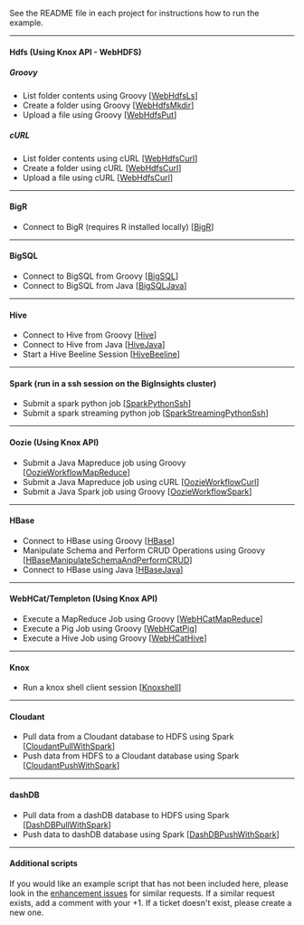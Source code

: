 See the README file in each project for instructions how to run the example.

*********************************************************************

#### Hdfs (Using Knox API - WebHDFS)

##### *Groovy*

- List folder contents using Groovy [[WebHdfsLs](./WebHdfsLs/)]
- Create a folder using Groovy [[WebHdfsMkdir](./WebHdfsMkdir/)]
- Upload a file using Groovy [[WebHdfsPut](./WebHdfsPut/)]

##### *cURL*

- List folder contents using cURL [[WebHdfsCurl](./WebHdfsCurl/)]
- Create a folder using cURL [[WebHdfsCurl](./WebHdfsCurl/)]
- Upload a file using cURL [[WebHdfsCurl](./WebHdfsCurl/)]

*********************************************************************

#### BigR 

- Connect to BigR (requires R installed locally) [[BigR](./BigR)]

*********************************************************************

#### BigSQL

- Connect to BigSQL from Groovy [[BigSQL](./BigSQL)]
- Connect to BigSQL from Java [[BigSQLJava](./BigSQLJava)]

*********************************************************************

#### Hive

- Connect to Hive from Groovy [[Hive](./Hive)]
- Connect to Hive from Java  [[HiveJava](./HiveJava)]
- Start a Hive Beeline Session [[HiveBeeline](./HiveBeeline)]

*********************************************************************

#### Spark (run in a ssh session on the BigInsights cluster)

- Submit a spark python job [[SparkPythonSsh](./SparkPythonSsh)]
- Submit a spark streaming python job [[SparkStreamingPythonSsh](./SparkStreamingPythonSsh)]

*********************************************************************

#### Oozie (Using Knox API)

- Submit a Java Mapreduce job using Groovy [[OozieWorkflowMapReduce](./OozieWorkflowMapReduce)]
- Submit a Java Mapreduce job using cURL [[OozieWorkflowCurl](./OozieWorkflowCurl)]
- Submit a Java Spark job using Groovy [[OozieWorkflowSpark](./OozieWorkflowSpark)]

*********************************************************************

#### HBase

- Connect to HBase using Groovy [[HBase](./HBase)]
- Manipulate Schema and Perform CRUD Operations using Groovy [[HBaseManipulateSchemaAndPerformCRUD](./HBaseManipulateSchemaAndPerformCRUD)]
- Connect to HBase using Java [[HBaseJava](./HBaseJava)]

*********************************************************************

#### WebHCat/Templeton (Using Knox API)

- Execute a MapReduce Job using Groovy  [[WebHCatMapReduce](./WebHCatMapReduce)]
- Execute a Pig Job using Groovy [[WebHCatPig](./WebHCatPig)]
- Execute a Hive Job using Groovy [[WebHCatHive](./WebHCatHive)]

*********************************************************************

####  Knox

- Run a knox shell client session [[Knoxshell](./Knoxshell)]

*********************************************************************

#### Cloudant

- Pull data from a Cloudant database to HDFS using Spark [[CloudantPullWithSpark](./CloudantPullWithSpark)]
- Push data from HDFS to a Cloudant database using Spark [[CloudantPushWithSpark](./CloudantPushWithSpark)]

*********************************************************************

#### dashDB

- Pull data from a dashDB database to HDFS using Spark [[DashDBPullWithSpark](./DashDBPullWithSpark)]
- Push data to dashDB database using Spark [[DashDBPushWithSpark](./DashDBPushWithSpark)] 

*********************************************************************

#### Additional scripts

If you would like an example script that has not been included here, please look in the [enhancement issues](https://github.com/snowch/biginsight-examples/issues?q=is%3Aissue+is%3Aopen+label%3Aenhancement) for similar requests.  If a similar request exists, add a comment with your +1.  If a ticket doesn't exist, please create a new one.
